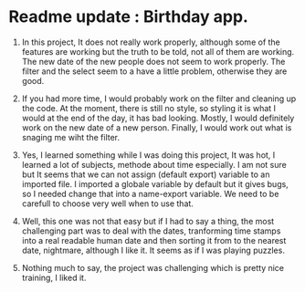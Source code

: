 # Readme update : Birthday app.

1. In this project, It does not really work properly, although some of the features are working but the truth to be told, not all of them are working. The new date of the new people does not seem to work properly. The filter and the select seem to a have a little problem, otherwise they are good.

1. If you had more time, I would probably work on the filter and cleaning up the code. At the moment, there is still no style, so styling it is what I would at the end of the day, it has bad looking. Mostly, I would definitely work on the new date of a new person. Finally, I would work out what is snaging me wiht the filter.

1. Yes, I learned something while I was doing this project, It was hot, I learned a lot of subjects, methode about time especially. I am not sure but It seems that we can not assign (default export) variable to an imported file. I imported a globale variable by default but it gives bugs, so I needed change that into a name-export variable. We need to be carefull to choose very well when to use that.

1. Well, this one was not that easy but if I had to say a thing, the most challenging part was to deal with the dates, tranforming time stamps into a real readable human date and then sorting it from to the nearest date, nightmare, although I like it. It seems as if I was playing puzzles.

1. Nothing much to say, the project was challenging which is pretty nice training, I liked it.